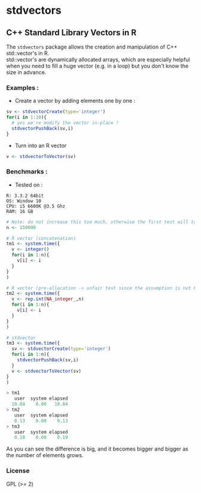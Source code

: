 # stdvectors
## C++ Standard Library Vectors in R

The `stdvectors` package allows the creation and manipulation of C++ std::vector's in R.  
std::vector's are dynamically allocated arrays, which are especially helpful when you need to fill a huge vector (e.g. in a loop) 
but you don't know the size in advance.

### Examples : 

- Create a vector by adding elements one by one :

```R
sv <- stdvectorCreate(type='integer')
for(i in 1:10){
  # yes we're modify the vector in-place !
  stdvectorPushBack(sv,i)
}
```

- Turn into an R vector 

```R
v <- stdvectorToVector(sv)
```

### Benchmarks :


- Tested on :
```
R: 3.3.2 64bit   
OS: Window 10  
CPU: i5 6600K @3.5 Ghz  
RAM: 16 GB
```

```R
# Note: do not increase this too much, otherwise the first test will take ages!
n <- 150000

# R vector (concatenation)
tm1 <- system.time({
  v <- integer()
  for(i in 1:n){
    v[i] <- i
  }
}
)

# R vector (pre-allocation -> unfair test since the assumption is not knowing the size in advance)
tm2 <- system.time({
  v <- rep.int(NA_integer_,n)
  for(i in 1:n){
    v[i] <- i
  }
}
)

# stdvector
tm3 <- system.time({
  sv <- stdvectorCreate(type='integer')
  for(i in 1:n){
    stdvectorPushBack(sv,i)
  }
  v <- stdvectorToVector(sv)
}
)

> tm1
   user  system elapsed 
  10.84    0.00   10.84 
> tm2
   user  system elapsed 
   0.13    0.00    0.13 
> tm3
   user  system elapsed 
   0.18    0.00    0.19 
```

As you can see the difference is big, and it becomes bigger and bigger as the number of elements grows.


### License

GPL (>= 2)
